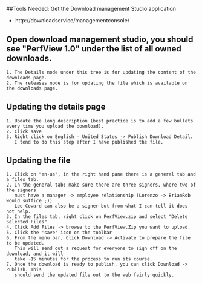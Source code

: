 ##Tools Needed: Get the Download management Studio application 

  * http://downloadservice/managementconsole/

## Open download management studio, you should see "PerfView 1.0" under the list of all owned downloads.
    1. The Details node under this tree is for updating the content of the downloads page.
    2. The releases node is for updating the file which is available on the downloads page.


## Updating the details page 

    1. Update the long description (best practice is to add a few bullets every time you upload the download).
    2. Click save
    3. Right click on English - United States -> Publish Download Detail.  
       I tend to do this step after I have published the file.

## Updating the file 

    1. Click on "en-us", in the right hand pane there is a general tab and a files tab.
    2. In the general tab: make sure there are three signers, where two of the signers 
       must have a manager -> employee relationship (Lorenzo -> BrianRob would suffice ;))  
       Lee Coward can also be a signer but from what I can tell it does not help. 
    3. In the files tab, right click on PerfView.zip and select "Delete Selected Files"
    4. Click Add Files -> browse to the PerfView.Zip you want to upload.
    5. Click the 'save' icon on the toolbar
    6. From the menu bar, Click Download -> Activate to prepare the file to be updated. 
       This will send out a request for everyone to sign off on the download, and it will 
       take ~15 minutes for the process to run its course.
    7. Once the download is ready to publish, you can click Download -> Publish. This 
       should send the updated file out to the web fairly quickly.
